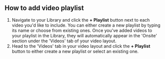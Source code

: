 ## How to add video playlist

1. Navigate to your Library and click the **+ Playlist** button next to each video you'd like to include. You can either create a new playlist by typing its name or choose from existing ones. Once you've added videos to your playlist in the Library, they will automatically appear in the 'Onsite' section under the 'Videos' tab of your video layout.
​
2. Head to the 'Videos' tab in your video layout and click the **+ Playlist** button to either create a new playlist or select an existing one.